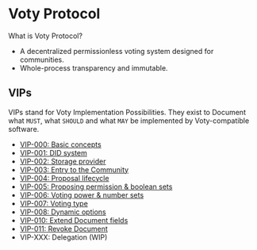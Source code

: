 # Voty Protocol

What is Voty Protocol?

- A decentralized permissionless voting system designed for communities.
- Whole-process transparency and immutable.

## VIPs

VIPs stand for Voty Implementation Possibilities. They exist to Document what `MUST`, what `SHOULD` and what `MAY` be implemented by Voty-compatible software.

- [VIP-000: Basic concepts](/vips/VIP-000.md)
- [VIP-001: DID system](/vips/VIP-001.md)
- [VIP-002: Storage provider](/vips/VIP-002.md)
- [VIP-003: Entry to the Community](/vips/VIP-003.md)
- [VIP-004: Proposal lifecycle](/vips/VIP-004.md)
- [VIP-005: Proposing permission & boolean sets](/vips/VIP-005.md)
- [VIP-006: Voting power & number sets](/vips/VIP-006.md)
- [VIP-007: Voting type](/vips/VIP-007.md)
- [VIP-008: Dynamic options](/vips/VIP-008.md)
- [VIP-010: Extend Document fields](/vips/VIP-010.md)
- [VIP-011: Revoke Document](/vips/VIP-011.md)
- VIP-XXX: Delegation (WIP)

